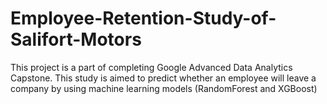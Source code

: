# Employee-Retention-Study-of-Salifort-Motors
This project is a part of completing Google Advanced Data Analytics Capstone. This study is aimed to predict whether an employee will leave a company by using machine learning models (RandomForest and XGBoost)
